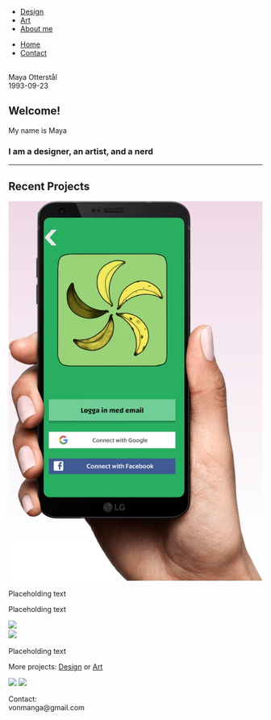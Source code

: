 <html>
<head>
<meta charset="UTF-8">
<meta name="viewport" content="width=device-width, initial-scale=1.0">
<meta http-equiv="X-UA-Compatible" content="ie=edge">
<link rel="stylesheet" href="style.css">
<link href="https://fonts.googleapis.com/css?family=Josefin+Sans&display=swap" rel="stylesheet"/>
<link href="https://fonts.googleapis.com/css?family=Mukta&display=swap" rel="stylesheet"/>
 </head>
 <body>
<nav id="navbar">
      <ul>
        <li><a href="Design">Design</a></li>
        <li><a href="Art">Art</a></li>
        <li><a href="#">About me</a></li>
  </ul>
      <ul>
        <li><a href="#"><u>Home</u></a></li>
        <li><a href="#footer">Contact</a></li></ul></nav>
    <section id="welcome-section">
     <div id="image">
       <img src="https://i.imgur.com/vbYgByC.jpg?1" title="" class="img1"/>
       <div class="overlay">
         <div class="text">Maya Otterstål<br>1993-09-23 </div></div>
      </div>
     <div><h1>Welcome!</h1>
       <p>My name is Maya</p><h3>I am a designer, an artist, and a nerd</h3></div></section>
<hr>
    <section id="projects">
      <div class="project-tile"><h2>Recent Projects</h2>
        <div class="project-item">
          <img src="Pictures\MobileNowa.jpg" class="picture" alt="NoWa-app">
          <p class="p1">Placeholding text</p>
        </div>
        <div class="project-item">
          <p class="p1">Placeholding text</p>
          <img src="#" class="picture">
        </div>
        <div class="project-item">
          <img src="#" class="picture">
          <p class="p1">Placeholding text</p>
        </div>
        <p>More projects: <a href="#">Design</a> or <a href="#">Art</a></p>
      </div>
    </section>
    <section id="footer">
      <div><a id="profile-link" href="https://www.instagram.com/lilla_bubblan/" target="_blank"><img src="https://www.freepnglogos.com/uploads/download-instagram-png-logo-20.png" class="img2"></a>
        <a id="profile-link" href="https://www.linkedin.com/in/maya-otterst%C3%A5l-497b64169/" target="_blank"><img src="https://image.flaticon.com/icons/png/512/174/174857.png" class="img3"></a></div>
      <div><p>Contact:<br>vonmanga@gmail.com</p></div>
</section>
</body>
</html>    
    